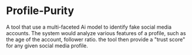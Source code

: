 # Profile-Purity
A tool that use a multi-faceted Ai model to identify fake social media accounts. The system would analyze various features of a profile, such as the age of the account, follower ratio. the tool then provide a "trust score" for any given social media profile.
